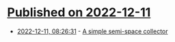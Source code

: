 # [Published on 2022-12-11](index.md)

* [2022-12-11, 08:26:31](https://news.ycombinator.com/item?id=33941340) - [A simple semi-space collector](https://wingolog.org/archives/2022/12/10/a-simple-semi-space-collector)
